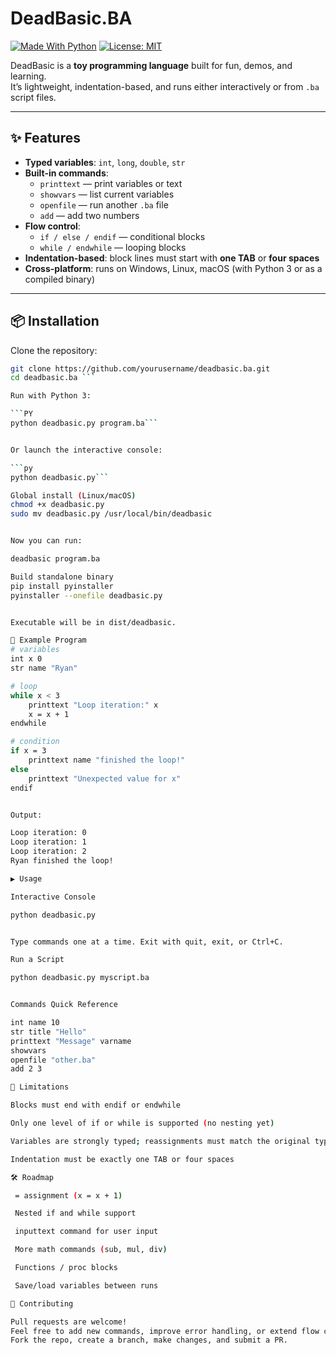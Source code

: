 # DeadBasic.BA

[![Made With Python](https://img.shields.io/badge/Made%20with-Python-blue?logo=python)](https://www.python.org/)
[![License: MIT](https://img.shields.io/badge/License-MIT-green.svg)](LICENSE)

DeadBasic is a **toy programming language** built for fun, demos, and learning.  
It’s lightweight, indentation-based, and runs either interactively or from `.ba` script files.

---

## ✨ Features

- **Typed variables**: `int`, `long`, `double`, `str`
- **Built-in commands**:  
  - `printtext` — print variables or text  
  - `showvars` — list current variables  
  - `openfile` — run another `.ba` file  
  - `add` — add two numbers  
- **Flow control**:  
  - `if / else / endif` — conditional blocks  
  - `while / endwhile` — looping blocks  
- **Indentation-based**: block lines must start with **one TAB** or **four spaces**  
- **Cross-platform**: runs on Windows, Linux, macOS (with Python 3 or as a compiled binary)

---

## 📦 Installation

Clone the repository:

```bash
git clone https://github.com/yourusername/deadbasic.ba.git
cd deadbasic.ba ```

Run with Python 3:

```PY
python deadbasic.py program.ba```


Or launch the interactive console:

```py
python deadbasic.py```

Global install (Linux/macOS)
chmod +x deadbasic.py
sudo mv deadbasic.py /usr/local/bin/deadbasic


Now you can run:

deadbasic program.ba

Build standalone binary
pip install pyinstaller
pyinstaller --onefile deadbasic.py


Executable will be in dist/deadbasic.

📄 Example Program
# variables
int x 0
str name "Ryan"

# loop
while x < 3
    printtext "Loop iteration:" x
    x = x + 1
endwhile

# condition
if x = 3
    printtext name "finished the loop!"
else
    printtext "Unexpected value for x"
endif


Output:

Loop iteration: 0
Loop iteration: 1
Loop iteration: 2
Ryan finished the loop!

▶️ Usage

Interactive Console

python deadbasic.py


Type commands one at a time. Exit with quit, exit, or Ctrl+C.

Run a Script

python deadbasic.py myscript.ba


Commands Quick Reference

int name 10
str title "Hello"
printtext "Message" varname
showvars
openfile "other.ba"
add 2 3

🚧 Limitations

Blocks must end with endif or endwhile

Only one level of if or while is supported (no nesting yet)

Variables are strongly typed; reassignments must match the original type

Indentation must be exactly one TAB or four spaces

🛠 Roadmap

 = assignment (x = x + 1)

 Nested if and while support

 inputtext command for user input

 More math commands (sub, mul, div)

 Functions / proc blocks

 Save/load variables between runs

🤝 Contributing

Pull requests are welcome!
Feel free to add new commands, improve error handling, or extend flow control.
Fork the repo, create a branch, make changes, and submit a PR.

